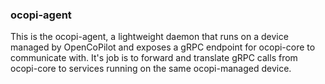 ### ocopi-agent

This is the ocopi-agent, a lightweight daemon that runs on a device managed by OpenCoPilot and exposes a gRPC endpoint for ocopi-core to communicate with. It's job is to forward and translate gRPC calls from ocopi-core to services running on the same ocopi-managed device.